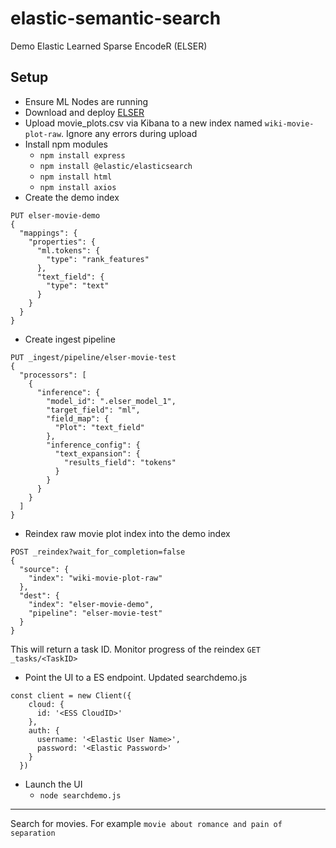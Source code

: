 # elastic-semantic-search
Demo Elastic Learned Sparse EncodeR (ELSER)


## Setup
- Ensure ML Nodes are running
- Download and deploy [ELSER](https://www.elastic.co/guide/en/machine-learning/current/ml-nlp-elser.html#download-deploy-elser "ELSER")
- Upload movie_plots.csv via Kibana to a new index named `wiki-movie-plot-raw`.  Ignore any errors during upload
- Install npm modules
  - `npm install express`
  - `npm install @elastic/elasticsearch`
  - `npm install html`
  - `npm install axios`
- Create the demo index
```
PUT elser-movie-demo
{
  "mappings": {
    "properties": {
      "ml.tokens": {
        "type": "rank_features" 
      },
      "text_field": {
        "type": "text" 
      }
    }
  }
} 
```

 - Create ingest pipeline
```
PUT _ingest/pipeline/elser-movie-test
{
  "processors": [
    {
      "inference": {
        "model_id": ".elser_model_1",
        "target_field": "ml",
        "field_map": {
          "Plot": "text_field"
        },
        "inference_config": {
          "text_expansion": { 
            "results_field": "tokens"
          }
        }
      }
    }
  ]
}
```
 - Reindex raw movie plot index into the demo index 
```
POST _reindex?wait_for_completion=false
{
  "source": {
    "index": "wiki-movie-plot-raw"
  },
  "dest": {
    "index": "elser-movie-demo",
    "pipeline": "elser-movie-test"
  }
}
```
This will return a task ID.  Monitor progress of the reindex `GET _tasks/<TaskID>`

 - Point the UI to a ES endpoint.  Updated searchdemo.js
```
const client = new Client({
    cloud: {
      id: '<ESS CloudID>'
    },
    auth: {
      username: '<Elastic User Name>',
      password: '<Elastic Password>'
    }
  })
```


- Launch the UI
  - `node searchdemo.js`

------------

Search for movies.  For example `movie about romance and pain of separation`
